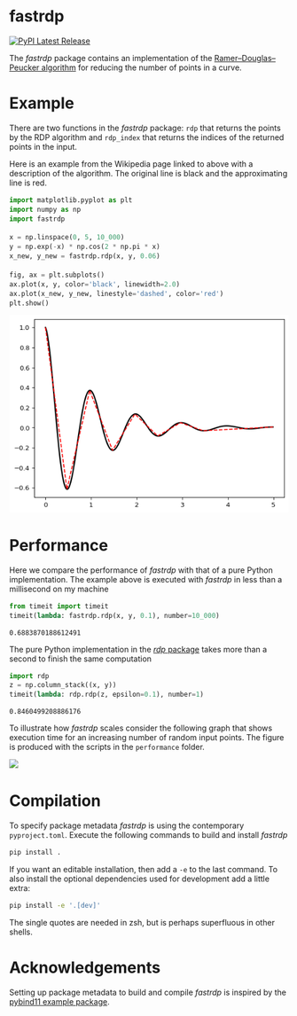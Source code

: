# fastrdp


<a href="https://pypi.org/project/fastrdp/">
<img src="https://img.shields.io/pypi/v/fastrdp" alt="PyPI Latest Release"/>
</a>

The *fastrdp* package contains an implementation of the
[Ramer–Douglas–Peucker
algorithm](https://en.wikipedia.org/wiki/Ramer%E2%80%93Douglas%E2%80%93Peucker_algorithm)
for reducing the number of points in a curve.

# Example

There are two functions in the *fastrdp* package: `rdp` that returns the
points by the RDP algorithm and `rdp_index` that returns the indices of
the returned points in the input.

Here is an example from the Wikipedia page linked to above with a
description of the algorithm. The original line is black and the
approximating line is red.

``` python
import matplotlib.pyplot as plt
import numpy as np
import fastrdp

x = np.linspace(0, 5, 10_000)
y = np.exp(-x) * np.cos(2 * np.pi * x)
x_new, y_new = fastrdp.rdp(x, y, 0.06)

fig, ax = plt.subplots()
ax.plot(x, y, color='black', linewidth=2.0)
ax.plot(x_new, y_new, linestyle='dashed', color='red')
plt.show()
```

![](README_files/figure-commonmark/cell-2-output-1.png)

# Performance

Here we compare the performance of *fastrdp* with that of a pure Python
implementation. The example above is executed with *fastrdp* in less
than a millisecond on my machine

``` python
from timeit import timeit
timeit(lambda: fastrdp.rdp(x, y, 0.1), number=10_000)
```

    0.6883870188612491

The pure Python implementation in the [*rdp*
package](https://pypi.org/project/rdp) takes more than a second to
finish the same computation

``` python
import rdp
z = np.column_stack((x, y))
timeit(lambda: rdp.rdp(z, epsilon=0.1), number=1)
```

    0.8460499208886176

To illustrate how *fastrdp* scales consider the following graph that
shows execution time for an increasing number of random input points.
The figure is produced with the scripts in the `performance` folder.

![](https://github.com/robertdj/fastrdp/raw/main/README_files/performance.png)

# Compilation

To specify package metadata *fastrdp* is using the contemporary
`pyproject.toml`. Execute the following commands to build and install
*fastrdp*

``` bash
pip install .
```

If you want an editable installation, then add a `-e` to the last
command. To also install the optional dependencies used for development
add a little extra:

``` bash
pip install -e '.[dev]'
```

The single quotes are needed in zsh, but is perhaps superfluous in other
shells.

# Acknowledgements

Setting up package metadata to build and compile *fastrdp* is inspired
by the [pybind11 example
package](https://github.com/pybind/python_example).
